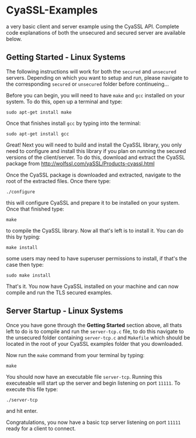 CyaSSL-Examples
===============

a very basic client and server example using the CyaSSL API. Complete code 
explanations of both the unsecured and secured server are available below.

Getting Started - Linux Systems
---------------------------------
The following instructions will work for both the `secured` and `unsecured` servers. Depending on which you want to setup and run, please navigate to the corresponding `secured` or `unsecured` folder before continueing...

Before you can begin, you will need to have `make` and `gcc` installed on your
system. To do this, open up a terminal and type:

    sudo apt-get install make

Once that finishes install `gcc` by typing into the terminal:

    sudo apt-get install gcc

Great! Next you will need to build and install the CyaSSL library, you only need to configure and install this library if you plan on running the secured versions of the client/server. To do this, download and extract the CyaSSL package from http://wolfssl.com/yaSSL/Products-cyassl.html

Once the CyaSSL package is downloaded and extracted, navigate to the root of the extracted files. Once there type:

	./configure

this will configure CyaSSL and prepare it to be installed on your system. Once that finished type:
	
	make

to compile the CyaSSL library. Now all that's left is to install it. You can do this by typing:
	
	make install

some users may need to have superuser permissions to install, if that's the case then type:

	sudo make install

That's it. You now have CyaSSL installed on your machine and can now compile and run the TLS secured examples.

Server Startup - Linux Systems
------------------------------

Once you have gone through the **Getting Started** section above, all thats left to do is to compile and run the `server-tcp.c` file, to do this
navigate to the unsecured folder containing `server-tcp.c` and `Makefile` which should
be located in the root of your CyaSSL examples folder that you downloaded.

Now run the `make` command from your terminal by typing:

    make

You should now have an executable file `server-tcp`. Running this executeable
will start up the server and begin listening on port `11111`. To execute this
file type:

    ./server-tcp

and hit enter.

Congratulations, you now have a basic tcp server listening on port `11111` ready for a client to connect.


